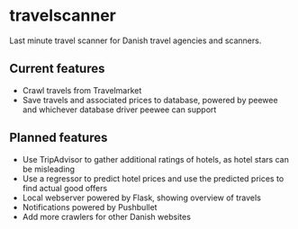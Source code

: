 # travelscanner
Last minute travel scanner for Danish travel agencies and scanners.

## Current features
- Crawl travels from Travelmarket
- Save travels and associated prices to database, powered by peewee and whichever database driver peewee can support

## Planned features
- Use TripAdvisor to gather additional ratings of hotels, as hotel stars can be misleading
- Use a regressor to predict hotel prices and use the predicted prices to find actual good offers
- Local webserver powered by Flask, showing overview of travels
- Notifications powered by Pushbullet
- Add more crawlers for other Danish websites
